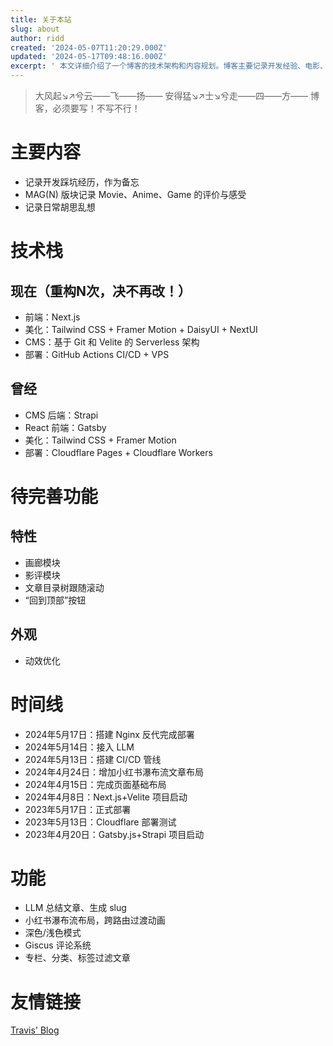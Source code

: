 ```yaml
---
title: 关于本站
slug: about
author: ridd
created: '2024-05-07T11:20:29.000Z'
updated: '2024-05-17T09:48:16.000Z'
excerpt: ' 本文详细介绍了一个博客的技术架构和内容规划。博客主要记录开发经验、电影、动漫、游戏的评价以及日常思考。技术上，博客采用了Next.js作为前端框架，Tailwind CSS等进行美化，并使用基于Git和Velite的Serverless CMS架构。部署方面，利用GitHub Actions进行CI/CD，并使用VPS。文章还列出了待完善的功能，如画廊模块、影评模块等，并展示了项目的时间线和技术栈的变迁。此外，博客具备LLM文章总结、小红书瀑布流布局、深色/浅色模式等特色功能。'
---
```


> 大风起↘↗兮云——飞——扬—— 
> 安得猛↘↗士↘兮走——四——方—— 
> 博客，必须要写！不写不行！

# 主要内容

- 记录开发踩坑经历，作为备忘 
- MAG(N) 版块记录 Movie、Anime、Game 的评价与感受 
- 记录日常胡思乱想

# 技术栈

## 现在（重构N次，决不再改！）

- 前端：Next.js
- 美化：Tailwind CSS + Framer Motion + DaisyUI + NextUI
- CMS：基于 Git 和 Velite 的 Serverless 架构
- 部署：GitHub Actions CI/CD + VPS

## 曾经

- CMS 后端：Strapi
- React 前端：Gatsby
- 美化：Tailwind CSS + Framer Motion
- 部署：Cloudflare Pages + Cloudflare Workers

# 待完善功能

## 特性

- 画廊模块
- 影评模块
- 文章目录树跟随滚动
- “回到顶部”按钮

## 外观

- 动效优化

# 时间线

- 2024年5月17日：搭建 Nginx 反代完成部署
- 2024年5月14日：接入 LLM
- 2024年5月13日：搭建 CI/CD 管线
- 2024年4月24日：增加小红书瀑布流文章布局
- 2024年4月15日：完成页面基础布局
- 2024年4月8日：Next.js+Velite 项目启动
- 2023年5月17日：正式部署
- 2023年5月13日：Cloudflare 部署测试
- 2023年4月20日：Gatsby.js+Strapi 项目启动

# 功能

- LLM 总结文章、生成 slug
- 小红书瀑布流布局，跨路由过渡动画
- 深色/浅色模式
- Giscus 评论系统
- 专栏、分类、标签过滤文章

# 友情链接

[Travis' Blog](https://blog.lxythan2lxy.cn/)
